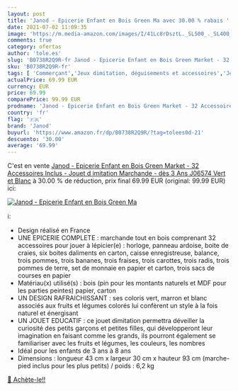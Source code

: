 ```yaml
---
layout: post
title: 'Janod - Epicerie Enfant en Bois Green Ma avec 30.00 % rabais '
date: 2021-07-02 11:09:35
image: 'https://m.media-amazon.com/images/I/41Lc8rDsztL._SL500_._SL400_.jpg'
comments: true
category: ofertas
author: 'tole.es'
slug: 'B0738R2Q9R-fr Janod - Epicerie Enfant en Bois Green Market - 32...'
sku: 'B0738R2Q9R-fr'
tags: [ 'Commerçant','Jeux dimitation, déguisements et accessoires','Jeux et Jouets','Jeux et jouets','janod', ]
actualPrice: 69.99 EUR
currency: EUR
price: 69.99
comparePrice: 99.99 EUR
prodname: 'Janod - Epicerie Enfant en Bois Green Market - 32 Accessoires Inclus - Jouet d imitation Marchande - dès 3 Ans  J06574  Vert et Blanc'
country: 'fr'
flag: '🇫🇷'
brand: 'Janod'
buyurl: 'https://www.amazon.fr/dp/B0738R2Q9R/?tag=tolees0d-21'
descuento: '30.00'
average: '69.99'
---
```


C'est en vente [Janod - Epicerie Enfant en Bois Green Market - 32 Accessoires Inclus - Jouet d imitation Marchande - dès 3 Ans  J06574  Vert et Blanc](https://www.amazon.fr/dp/B0738R2Q9R/?tag=tolees0d-21)  à  30.00 % de réduction, prix final  69.99 EUR (original: 99.99 EUR) ici:

[![Janod - Epicerie Enfant en Bois Green Ma](https://m.media-amazon.com/images/I/41Lc8rDsztL._SL500_._SL400_.jpg)](https://www.amazon.fr/dp/B0738R2Q9R/?tag=tolees0d-21)

ℹ️:

- Design réalisé en France
- UNE EPICERIE COMPLETE : marchande tout en bois comprenant 32 accessoires pour jouer à lépicier(e) : horloge, panneau ardoise, boite de craies, six boites daliments en carton, caisse enregistreuse, balance, trois pommes, trois bananes, trois fraises, trois carottes, trois radis, trois pommes de terre, set de monnaie en papier et carton, trois sacs de courses en papier
- Matériau(x) utilisé(s) : bois (pin pour les montants naturels et MDF pour les parties peintes) papier, carton
- UN DESIGN RAFRAICHISSANT : ses coloris vert, marron et blanc associés aux fruits et légumes colorés lui confèrent un style à la fois naturel et énergisant
- UN JOUET EDUCATIF : ce jouet dimitation permettra déveiller la curiosité des petits garçons et petites filles, qui développeront leur imagination en faisant comme les grands, ils pourront également se familiariser avec les fruits et légumes, les couleurs, les nombres
- Idéal pour les enfants de 3 ans à 8 ans
- Dimensions : longueur 43 cm x largeur 30 cm x hauteur 93 cm (marche-pied inclus pour les plus petits) / poids : 6,2 kg

[🛒 Achète-le!!](https://www.amazon.fr/dp/B0738R2Q9R/?tag=tolees0d-21)
